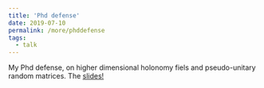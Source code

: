 ```yaml
---
title: 'Phd defense'
date: 2019-07-10
permalink: /more/phddefense
tags:
  - talk
---
```

My Phd defense, on higher dimensional holonomy fiels and pseudo-unitary random matrices.
The [slides!](https://nicolas-gilliers.github.io/files/presentationv4.pdf)

